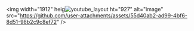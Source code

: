 <img width="1912" heig![youtube_layout](https://github.com/user-attachments/assets/66fbb334-49a8-44fe-89dc-76363e993d69)
ht="927" alt="image" src="https://github.com/user-attachments/assets/55d40ab2-ad99-4bf6-8d51-98b2c9c8ef72" />
